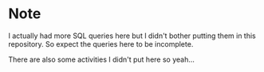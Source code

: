 # Note

I actually had more SQL queries here but I didn't bother putting them in this repository. So expect the queries here to be incomplete.

There are also some activities I didn't put here so yeah...
